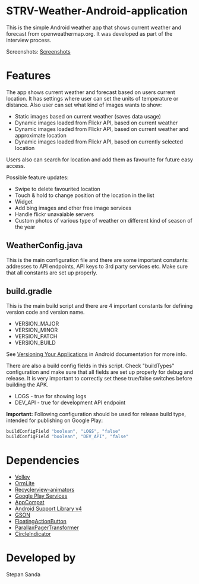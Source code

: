 # STRV-Weather-Android-application
This is the simple Android weather app that shows current weather and forecast from openweathermap.org. It was developed as part of the interview process.

Screenshots:
[Screenshots](https://goo.gl/photos/euY74suQBQk6ULGY6)


Features
========

The app shows current weather and forecast based on users current location. 
It has settings where user can set the units of temperature or distance. 
Also user can set what kind of images wants to show:
- Static images based on current weather (saves data usage)
- Dynamic images loaded from Flickr API, based on current weather 
- Dynamic images loaded from Flickr API, based on current weather and approximate location
- Dynamic images loaded from Flickr API, based on currently selected location

Users also can search for location and add them as favourite for future easy access. 

Possible feature updates:
- Swipe to delete favourited location
- Touch & hold to change position of the location in the list
- Widget
- Add bing images and other free image services
- Handle flickr unavaiable servers
- Custom photos of various type of weather on different kind of season of the year


WeatherConfig.java
------------------

This is the main configuration file and there are some important constants: addresses to API endpoints, API keys to 3rd party services etc. Make sure that all constants are set up properly.


build.gradle
------------

This is the main build script and there are 4 important constants for defining version code and version name.

* VERSION\_MAJOR
* VERSION\_MINOR
* VERSION\_PATCH
* VERSION\_BUILD

See [Versioning Your Applications](http://developer.android.com/tools/publishing/versioning.html#appversioning) in Android documentation for more info.

There are also a build config fields in this script. Check "buildTypes" configuration and make sure that all fields are set up properly for debug and release. It is very important to correctly set these true/false switches before building the APK.

* LOGS - true for showing logs
* DEV\_API - true for development API endpoint

**Important:** Following configuration should be used for release build type, intended for publishing on Google Play:

```groovy
buildConfigField "boolean", "LOGS", "false"
buildConfigField "boolean", "DEV_API", "false"
``` 


Dependencies
============

* [Volley](https://android.googlesource.com/platform/frameworks/volley/)
* [OrmLite](http://ormlite.com/)
* [Recyclerview-animators](https://github.com/wasabeef/recyclerview-animators)
* [Google Play Services](http://developer.android.com/google/play-services/index.html)
* [AppCompat](https://developer.android.com/reference/android/support/v7/appcompat/package-summary.html)
* [Android Support Library v4](http://developer.android.com/tools/extras/support-library.html)
* [GSON](http://code.google.com/p/google-gson/)
* [FloatingActionButton](https://github.com/makovkastar/FloatingActionButton)
* [ParallaxPagerTransformer](https://github.com/xgc1986/ParallaxPagerTransformer)
* [CircleIndicator](https://github.com/ongakuer/CircleIndicator)


Developed by
============

Stepan Sanda
